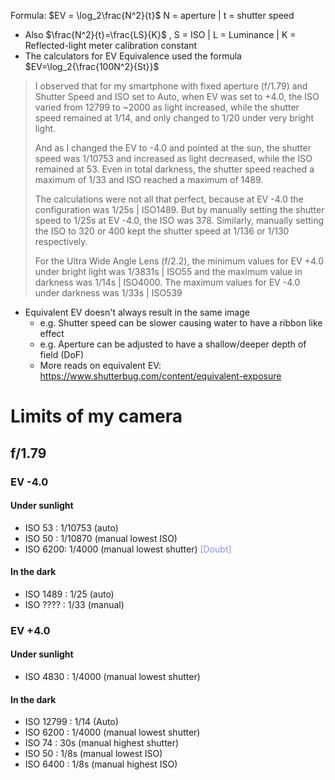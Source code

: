 Formula: $EV = \log_2\frac{N^2}{t}$ N = aperture | t = shutter speed 

- Also $\frac{N^2}{t}=\frac{LS}{K}$ , S = ISO | L = Luminance | K = Reflected-light meter calibration constant
- The calculators for EV Equivalence used the formula $EV=\log_2{\frac{100N^2}{St}}$ 

> I observed that for my smartphone with fixed aperture (f/1.79) and Shutter Speed and ISO set to Auto, when EV was set to +4.0, the ISO varied from 12799 to ~2000 as light increased, while the shutter speed remained at 1/14, and only changed to 1/20 under very bright light.
> 
> And as I changed the EV to -4.0 and pointed at the sun, the shutter speed was 1/10753 and increased as light decreased, while the ISO remained at 53. Even in total darkness, the shutter speed reached a maximum of 1/33 and ISO reached a maximum of 1489.
>   
> The calculations were not all that perfect, because at EV -4.0 the configuration was 1/25s | ISO1489. But by manually setting the shutter speed to 1/25s at EV -4.0, the ISO was 378. Similarly, manually setting the ISO to 320 or 400 kept the shutter speed at 1/136 or 1/130 respectively.
> 
> For the Ultra Wide Angle Lens (f/2.2), the minimum values for EV +4.0 under bright light was 1/3831s | ISO55 and the maximum value in darkness was 1/14s | ISO4000. The maximum values for EV -4.0 under darkness was 1/33s | ISO539


- Equivalent EV doesn't always result in the same image
	- e.g. Shutter speed can be slower causing water to have a ribbon like effect
	- e.g. Aperture can be adjusted to have a shallow/deeper depth of field (DoF)
	- More reads on equivalent EV: https://www.shutterbug.com/content/equivalent-exposure

# Limits of my camera
## f/1.79
### EV -4.0
#### Under sunlight
- ISO 53 : 1/10753 (auto)
- ISO 50 : 1/10870 (manual lowest ISO)
- ISO 6200: 1/4000 (manual lowest shutter) <span style="color:#8c90f9">[Doubt]</span>
#### In the dark
- ISO 1489 : 1/25 (auto)
- ISO ???? : 1/33 (manual)
### EV +4.0
#### Under sunlight
- ISO 4830 : 1/4000 (manual lowest shutter)
#### In the dark
- ISO 12799 : 1/14 (Auto)
- ISO 6200 : 1/4000 (manual lowest shutter)
- ISO 74 : 30s (manual highest shutter)
- ISO 50 : 1/8s (manual lowest ISO)
- ISO 6400 : 1/8s (manual highest ISO)